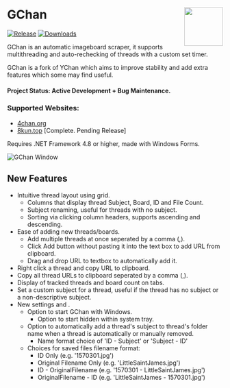 # GChan      <img align="right" width="90" height="90" src="https://i.imgur.com/orC8f3w.png">
[![Release](https://img.shields.io/github/v/release/issung/GChan?style=for-the-badge)](https://github.com/Issung/GChan/releases)
[![Downloads](https://img.shields.io/github/downloads/issung/GCHan/total?style=for-the-badge)](https://github.com/Issung/GChan/releases)

GChan is an automatic imageboard scraper, it supports multithreading and auto-rechecking of threads with a custom set timer.

GChan is a fork of YChan which aims to improve stability and add extra features which some may find useful.

#### Project Status: Active Development + Bug Maintenance.

### Supported Websites: 
* [4chan.org](http://4chan.org/)
* [8kun.top](https://8kun.top/index.html) [Complete. Pending Release]

Requires .NET Framework 4.8 or higher, made with Windows Forms.

![GChan Window](http://puu.sh/ERKQ8.png)

## New Features
* Intuitive thread layout using grid.
   * Columns that display thread Subject, Board, ID and File Count.
   * Subject renaming, useful for threads with no subject.
   * Sorting via clicking column headers, supports ascending and descending.
* Ease of adding new threads/boards.
   * Add multiple threads at once seperated by a comma (,).
   * Click Add button without pasting it into the text box to add URL from clipboard.
   * Drag and drop URL to textbox to automatically add it.
* Right click a thread and copy URL to clipboard.
* Copy all thread URLs to clipboard seperated by a comma (,).
* Display of tracked threads and board count on tabs.
* Set a custom subject for a thread, useful if the thread has no subject or a non-descriptive subject.
* New settings and .
   * Option to start GChan with Windows.
      * Option to start hidden within system tray.
   * Option to automatically add a thread's subject to thread's folder name when a thread is automatically or manually removed.
      * Name format choice of 'ID - Subject' or 'Subject - ID'
   * Choices for saved files filename format:
     * ID Only (e.g. '1570301.jpg')
     * Original Filename Only (e.g. 'LittleSaintJames.jpg')
     * ID - OriginalFilename (e.g. '1570301 - LittleSaintJames.jpg')
     * OriginalFilename - ID (e.g. 'LittleSaintJames - 1570301.jpg')
